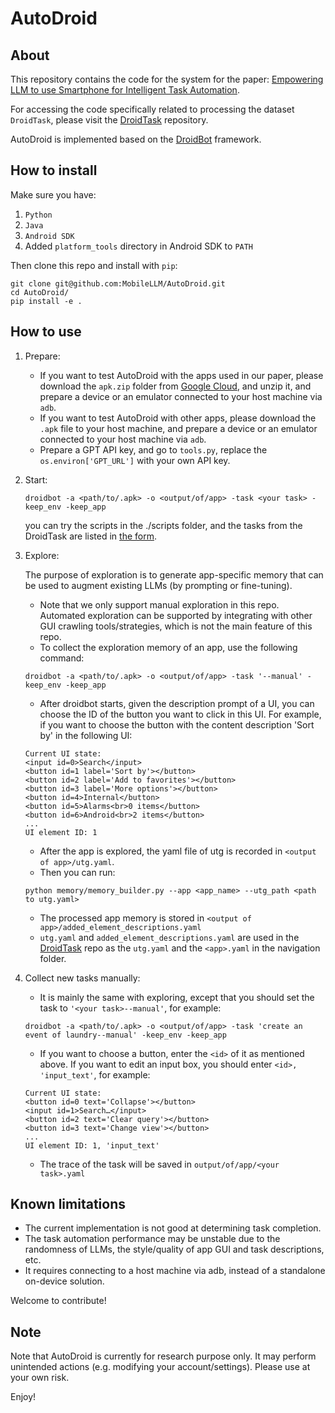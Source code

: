 # AutoDroid

## About
This repository contains the code for the system for the paper: [Empowering LLM to use Smartphone for Intelligent Task Automation](https://arxiv.org/abs/2308.15272).

For accessing the code specifically related to processing the dataset `DroidTask`, please visit the [DroidTask](https://github.com/MobileLLM/DroidTask) repository.

AutoDroid is implemented based on the [DroidBot](https://github.com/honeynet/droidbot/) framework.

## How to install
Make sure you have:

1. `Python` 
2. `Java`
3. `Android SDK`
4. Added `platform_tools` directory in Android SDK to `PATH`

Then clone this repo and install with `pip`:

```shell
git clone git@github.com:MobileLLM/AutoDroid.git
cd AutoDroid/
pip install -e .
```

[//]: # (If successfully installed, you should be able to execute `droidbot -h`.)

## How to use

1. Prepare:
    + If you want to test AutoDroid with the apps used in our paper, please download the `apk.zip` folder from [Google Cloud](https://drive.google.com/file/d/1KfSc78bauVJxMYduNXtyxb31VFGiDYSO/view?usp=share_link), and unzip it, and prepare a device or an emulator connected to your host machine via `adb`. 
    + If you want to test AutoDroid with other apps, please download the `.apk` file to your host machine, and prepare a device or an emulator connected to your host machine via `adb`. 
    + Prepare a GPT API key, and go to `tools.py`, replace the `os.environ['GPT_URL']` with your own API key.

2. Start:
   ```shell
   droidbot -a <path/to/.apk> -o <output/of/app> -task <your task> -keep_env -keep_app
   ```
   you can try the scripts in the ./scripts folder, and the tasks from the DroidTask are listed in [the form](https://docs.google.com/spreadsheets/d/1r2v9BtQ-Xlsc5tUIFZbkBodL07bqKcCnaaaYAJQnUHU/edit?usp=sharing).


3. Explore:
   
   The purpose of exploration is to generate app-specific memory that can be used to augment existing LLMs (by prompting or fine-tuning).
    + Note that we only support manual exploration in this repo. Automated exploration can be supported by integrating with other GUI crawling tools/strategies, which is not the main feature of this repo.
    + To collect the exploration memory of an app, use the following command:
   ```shell
   droidbot -a <path/to/.apk> -o <output/of/app> -task '--manual' -keep_env -keep_app
   ```
    + After droidbot starts, given the description prompt of a UI, you can choose the ID of the button you want to click in this UI. For example, if you want to choose the button with the content description 'Sort by' in the following UI: 
    ```
    Current UI state:
    <input id=0>Search</input>
    <button id=1 label='Sort by'></button> 
    <button id=2 label='Add to favorites'></button>
    <button id=3 label='More options'></button>
    <button id=4>Internal</button>
    <button id=5>Alarms<br>0 items</button>
    <button id=6>Android<br>2 items</button> 
    ...
    UI element ID: 1 
    ```
    + After the app is explored, the yaml file of utg is recorded in `<output of app>/utg.yaml`. 
    + Then you can run:
    ```
    python memory/memory_builder.py --app <app_name> --utg_path <path to utg.yaml>
    ```
    + The processed app memory is stored in `<output of app>/added_element_descriptions.yaml`
    + `utg.yaml` and `added_element_descriptions.yaml` are used in the [DroidTask](https://github.com/MobileLLM/DroidTask) repo as the `utg.yaml` and the `<app>.yaml` in the navigation folder.


5. Collect new tasks manually:
    + It is mainly the same with exploring, except that you should set the task to `'<your task>--manual'`, for example:
    ```shell
   droidbot -a <path/to/.apk> -o <output/of/app> -task 'create an event of laundry--manual' -keep_env -keep_app
   ```
    + If you want to choose a button, enter the `<id>` of it as mentioned above. If you want to edit an input box, you should enter `<id>, 'input_text'`, for example:
    ```
   Current UI state:
   <button id=0 text='Collapse'></button>
   <input id=1>Search…</input>
   <button id=2 text='Clear query'></button>
   <button id=3 text='Change view'></button>
    ...
    UI element ID: 1, 'input_text'
    ```
    + The trace of the task will be saved in `output/of/app/<your task>.yaml`
 
## Known limitations

- The current implementation is not good at determining task completion.
- The task automation performance may be unstable due to the randomness of LLMs, the style/quality of app GUI and task descriptions, etc.
- It requires connecting to a host machine via adb, instead of a standalone on-device solution.

Welcome to contribute!

## Note

Note that AutoDroid is currently for research purpose only. It may perform unintended actions (e.g. modifying your account/settings). Please use at your own risk.

Enjoy!
